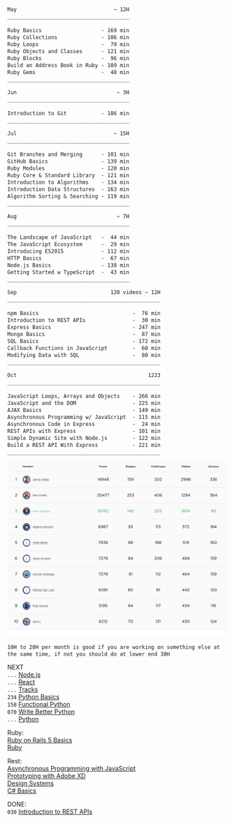 ```
May                               ~ 12H
_______________________________________   

Ruby Basics                   - 169 min   
Ruby Collections              - 106 min   
Ruby Loops                    -  79 min   
Ruby Objects and Classes      - 121 min   
Ruby Blocks                   -  96 min   
Build an Address Book in Ruby - 109 min   
Ruby Gems                     -  48 min
_______________________________________

```

```
Jun                                ~ 3H
_______________________________________   

Introduction to Git           - 186 min
_______________________________________   

```

```
Jul                               ~ 15H
_______________________________________   

Git Branches and Merging      - 101 min   
GitHub Basics                 - 139 min   
Ruby Modules                  - 120 min   
Ruby Core & Standard Library  - 121 min   
Introduction to Algorithms    - 134 min   
Introduction Data Structures  - 163 min   
Algorithm Sorting & Searching - 119 min
_______________________________________ 

```

```
Aug                                ~ 7H
_______________________________________

The Landscape of JavaScript   -  44 min
The JavaScript Ecosystem      -  29 min
Introducing ES2015            - 112 min
HTTP Basics                   -  67 min
Node.js Basics                - 138 min
Getting Started w TypeScript  -  43 min
_______________________________________

```

```
Sep                              120 videos ~ 12H
_________________________________________________

npm Basics                              -  76 min
Introduction to REST APIs               -  30 min
Express Basics                          - 247 min
Mongo Basics                            -  87 min
SQL Basics                              - 172 min
Callback Functions in JavaScript        -  60 min
Modifying Data with SQL                 -  80 min
_________________________________________________

```

```
Oct                                          1223  
_________________________________________________

JavaScript Loops, Arrays and Objects    - 266 min
JavaScript and the DOM                  - 225 min
AJAX Basics                             - 149 min
Asynchronous Programming w/ JavaScript  - 115 min
Asynchronous Code in Express            -  24 min
REST APIs with Express                  - 101 min
Simple Dynamic Site with Node.js        - 122 min
Build a REST API With Express           - 221 min
_________________________________________________

```

![Sept](./my_org_stats/0919full.jpg)

```
10H to 20H per month is good if you are working on something else at the same time, if not you should do at lower end 30H
```

NEXT  
`...` [Node.js](https://teamtreehouse.com/library/type:course/q:node.js)  
`...` [React](https://teamtreehouse.com/library/type:course/q:React)  
`...` [Tracks](https://teamtreehouse.com/tracks)  
`234` [Python Basics](https://teamtreehouse.com/library/python-basics-3)   
`158` [Functional Python](https://teamtreehouse.com/library/functional-python)    
`070` [Write Better Python](https://teamtreehouse.com/library/write-better-python)    
`...` [Python](https://teamtreehouse.com/library/type:course/q:python)  

Ruby:  
[Ruby on Rails 5 Basics](https://teamtreehouse.com/library/ruby-on-rails-5-basics)  
[Ruby](https://teamtreehouse.com/library/type:course/q:ruby)  

Rest:  
[Asynchronous Programming with JavaScript](https://teamtreehouse.com/library/asynchronous-programming-with-javascript)  
[Prototyping with Adobe XD](https://teamtreehouse.com/library/prototyping-with-adobe-xd)  
[Design Systems](https://teamtreehouse.com/library/design-systems)  
[C# Basics](https://teamtreehouse.com/library/your-first-c-program)  

DONE:  
`030` [Introduction to REST APIs](https://teamtreehouse.com/library/introduction-to-rest-apis)  
